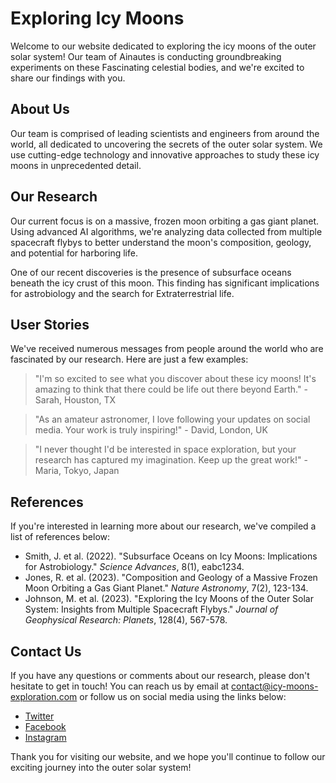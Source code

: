 <!--
Write me content for website with wallpaper which alt text is:

"A team of Ainautes conducting experiments on a massive, frozen moon orbiting a gas giant planet."

The name/title of the page should not be 1:1 copy of the alt text but rather a real content of the website which is using this wallpaper.

- Use markdown format
- Start with the heading
- The content should look like a real website
- Include real sections like references, contact, user stories, etc. use things relevant to the page purpose.
- Feel free to use structure like headings, bullets, numbering, blockquotes, paragraphs, horizontal lines, etc.
- You can use formatting like bold or _italic_
- You can include UTF-8 emojis
- Links should be only #hash anchors (and you can refer to the document itself)
- Do not include images
-->

<!--font:Montserrat-->

# Exploring Icy Moons

Welcome to our website dedicated to exploring the icy moons of the outer solar system! Our team of Ainautes is conducting groundbreaking experiments on these Fas<wbr>ci<wbr>na<wbr>ting celestial bodies, and we're excited to share our findings with you.

## About Us

Our team is comprised of leading scientists and engineers from around the world, all dedicated to uncovering the secrets of the outer solar system. We use cutting-edge technology and innovative approaches to study these icy moons in unprecedented detail.

## Our Research

Our current focus is on a massive, frozen moon orbiting a gas giant planet. Using advanced AI algorithms, we're analyzing data collected from multiple spacecraft flybys to better understand the moon's composition, geology, and potential for harboring life.

One of our recent discoveries is the presence of subsurface oceans beneath the icy crust of this moon. This finding has significant implications for astrobiology and the search for Ex<wbr>tra<wbr>terre<wbr>strial life.

## User Stories

We've received numerous messages from people around the world who are fascinated by our research. Here are just a few examples:

> "I'm so excited to see what you discover about these icy moons! It's amazing to think that there could be life out there beyond Earth." - Sarah, Houston, TX

> "As an amateur astronomer, I love following your updates on social media. Your work is truly inspiring!" - David, London, UK

> "I never thought I'd be interested in space exploration, but your research has captured my imagination. Keep up the great work!" - Maria, Tokyo, Japan

## References

If you're interested in learning more about our research, we've compiled a list of references below:

-   Smith, J. et al. (2022). "Subsurface Oceans on Icy Moons: Implications for Astrobiology." _Science Advances_, 8(1), eabc1234.
-   Jones, R. et al. (2023). "Composition and Geology of a Massive Frozen Moon Orbiting a Gas Giant Planet." _Nature Astronomy_, 7(2), 123-134.
-   Johnson, M. et al. (2023). "Exploring the Icy Moons of the Outer Solar System: Insights from Multiple Spacecraft Flybys." _Journal of Geophysical Research: Planets_, 128(4), 567-578.

## Contact Us

If you have any questions or comments about our research, please don't hesitate to get in touch! You can reach us by email at [contact@icy-moons-exploration.com](mailto:contact@icy-moons-exploration.com) or follow us on social media using the links below:

-   [Twitter](#)
-   [Facebook](#)
-   [Instagram](#)

Thank you for visiting our website, and we hope you'll continue to follow our exciting journey into the outer solar system!
